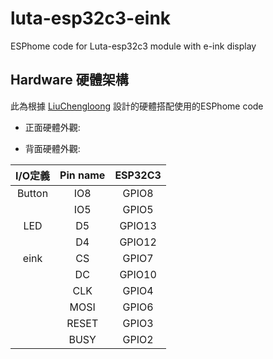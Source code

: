 # luta-esp32c3-eink
ESPhome code for Luta-esp32c3 module with e-ink display

## Hardware 硬體架構

此為根據 [LiuChengloong](https://www.cnblogs.com/manastudent) 設計的硬體搭配使用的ESPhome code

- 正面硬體外觀:



- 背面硬體外觀:



| I/O定義 | Pin name  |	ESP32C3 |
|:----:|:----:|:----:|
| Button |	IO8 |	GPIO8 |
|	| IO5 | GPIO5 |
| LED |	D5 |	GPIO13 |
|	| D4 | GPIO12 |
| eink |	CS |	GPIO7|
| |	DC |	GPIO10 |
| |	CLK |	GPIO4 |
| |	MOSI |	GPIO6 |
| |	RESET |	GPIO3 |
| |	BUSY |	GPIO2 |


